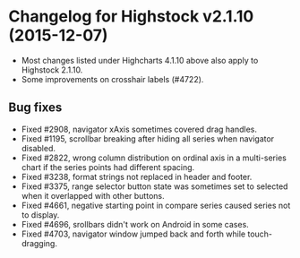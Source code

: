 # Changelog for Highstock v2.1.10 (2015-12-07)
        
- Most changes listed under Highcharts 4.1.10 above also apply to Highstock 2.1.10.
- Some improvements on crosshair labels (#4722).

## Bug fixes
- Fixed #2908, navigator xAxis sometimes covered drag handles.
- Fixed #1195, scrollbar breaking after hiding all series when navigator disabled.
- Fixed #2822, wrong column distribution on ordinal axis in a multi-series chart if the series points had different spacing.
- Fixed #3238, format strings not replaced in header and footer.
- Fixed #3375, range selector button state was sometimes set to selected when it overlapped with other buttons.
- Fixed #4661, negative starting point in compare series caused series not to display.
- Fixed #4696, srollbars didn't work on Android in some cases.
- Fixed #4703, navigator window jumped back and forth while touch-dragging.